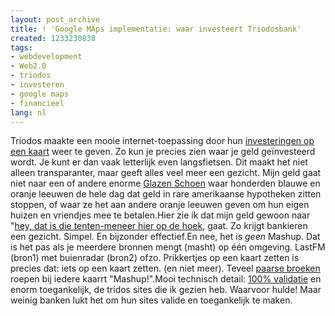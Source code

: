 ```yaml
---
layout: post_archive
title: ! 'Google MAps implementatie: waar investeert Triodosbank'
created: 1233230838
tags:
- webdevelopment
- Web2.0
- triodos
- investeren
- google maps
- financieel
lang: nl
---
```

Triodos maakte een mooie internet-toepassing door hun [investeringen op een kaart](http://www.mijngeldgaatgoed.nl/) weer te geven. Zo kun je precies zien waar je geld geïnvesteerd wordt. Je kunt er dan vaak letterlijk even langsfietsen. Dit maakt het niet alleen transparanter, maar geeft alles veel meer een gezicht. Mijn geld gaat niet naar een of andere enorme [Glazen Schoen](http://www.architectuur.org/meyer03.php) waar honderden blauwe en oranje leeuwen de hele dag dat geld in rare amerikaanse hypotheken zitten stoppen, of waar ze het aan andere oranje leeuwen geven om hun eigen huizen en vriendjes mee te betalen.Hier zie ik dat mijn geld gewoon naar "[hey, dat is die tenten-meneer hier op de hoek](http://www.mijngeldgaatgoed.nl/organisatie/de-markies-nijmegen/), gaat. Zo krijgt bankieren een gezicht. Simpel. En bijzonder effectief.En nee, het is _geen_ Mashup. Dat is het pas als je meerdere bronnen mengt (masht) op één omgeving. LastFM (bron1) met buienradar (bron2) ofzo. Prikkertjes op een kaart zetten is precies dat: iets op een kaart zetten. (en niet meer). Teveel [paarse broeken](http://www.purplepants.nl/) roepen bij iedere kaarrt "Mashup!".Mooi technisch detail: [100% validatie](http://validator.w3.org/check?uri=http%3A%2F%2Fwww.mijngeldgaatgoed.nl%2F&charset=(detect+automatically)&doctype=Inline&group=0) en enorm toegankelijk, de tridos sites die ik gezien heb. Waarvoor hulde! Maar weinig banken lukt het om hun sites valide en toegankelijk te maken.
